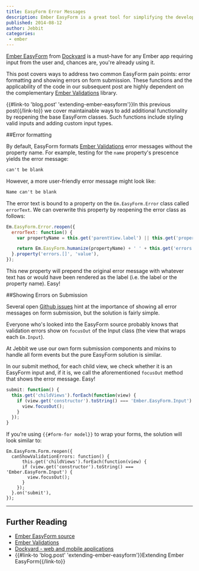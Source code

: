 ```yaml
---
title: EasyForm Error Messages
description: Ember EasyForm is a great tool for simplifying the development of semantic forms in your Ember UI but there are a couple of changes you can make to handle Ember Validation error messages more effectively.
published: 2014-08-12
author: Jebbit
categories:
 - ember
---
```


[Ember EasyForm](https://github.com/dockyard/ember-easyForm) from [Dockyard](http://dockyard.com/) is a must-have for any Ember app requiring input from the user and, chances are, you're already using it.

This post covers ways to address two common EasyForm pain points: error formatting and showing errors on form submission. These functions and the applicability of the code in our subsequent post are highly dependent on the complementary [Ember Validations](https://github.com/dockyard/ember-validations) library.

{{#link-to 'blog.post' 'extending-ember-easyform'}}In this previous post{{/link-to}} we cover maintainable ways to add additional functionality by reopening the base EasyForm classes. Such functions include styling valid inputs and adding custom input types.

##Error formatting

By default, EasyForm formats [Ember Validations](https://github.com/dockyard/ember-validations) error messages without the property name. For example, testing for the `name` property's prescence yields the error message:

```html
can't be blank
```

However, a more user-friendly error message might look like:

```html
Name can't be blank
```

The error text is bound to a property on the `Em.EasyForm.Error` class called `errorText`. We can overwrite this property by reopening the error class as follows:

```js
Em.EasyForm.Error.reopen({
  errorText: function() {
    var propertyName = this.get('parentView.label') || this.get('property') || '';

    return Em.EasyForm.humanize(propertyName) + ' ' + this.get('errors.firstObject');
  }.property('errors.[]', 'value'),
});
```

This new property will prepend the original error message with whatever text has or would have been rendered as the label (i.e. the label or the property name). Easy!

##Showing Errors on Submission

Several open [Github issues](https://github.com/dockyard/ember-easyForm/issues/50) hint at the importance of showing all error messages on form submission, but the solution is fairly simple.

Everyone who's looked into the EasyForm source probably knows that validation errors show on `focusOut` of the Input class (the view that wraps each `Em.Input`).

At Jebbit we use our own form submission components and mixins to handle all form events but the pure EasyForm solution is similar.

In our submit method, for each child view, we check whether it is an EasyForm input and, if it is, we call the aforementioned `focusOut` method that shows the error message. Easy!

```js
submit: function() {
  this.get('childViews').forEach(function(view) {
    if (view.get('constructor').toString() === 'Ember.EasyForm.Input') {
      view.focusOut();
    }
  });
}
```

If you're using `{{#form-for model}}` to wrap your forms, the solution will look similar to:

```
Em.EasyForm.Form.reopen({
  canShowValidationErrors: function() {
      this.get('childViews').forEach(function(view) {
      if (view.get('constructor').toString() === 'Ember.EasyForm.Input') {
        view.focusOut();
      }
    });
  }.on('submit'),
});
```

---

Further Reading
------

- [Ember EasyForm source](https://github.com/dockyard/ember-easyForm)
- [Ember Validations](https://github.com/dockyard/ember-validations)
- [Dockyard - web and mobile applications](http://dockyard.com/)
- {{#link-to 'blog.post' 'extending-ember-easyform'}}Extending Ember EasyForm{{/link-to}}
